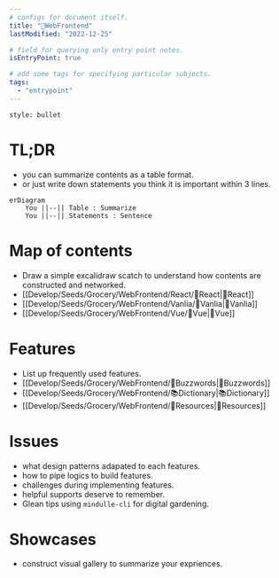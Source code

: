 ```yaml
---
# configs for document itself.
title: "🎉WebFrontend"
lastModified: "2022-12-25"

# field for querying only entry point notes.
isEntryPoint: true

# add some tags for specifying particular subjects.
tags:
  - "entrypoint"
---
```

```toc
style: bullet
```

# TL;DR
- you can summarize contents as a table format.
- or just write down statements you think it is important within 3 lines.
```mermaid
erDiagram
	You ||--|| Table : Summarize
	You ||--|| Statements : Sentence
```


# Map of contents
- Draw a simple excalidraw scatch to understand how contents are constructed and networked.
- [[Develop/Seeds/Grocery/WebFrontend/React/🎉React|🎉React]]
- [[Develop/Seeds/Grocery/WebFrontend/Vanlia/🎉Vanlia|🎉Vanlia]]
- [[Develop/Seeds/Grocery/WebFrontend/Vue/🎉Vue|🎉Vue]]

# Features
- List up frequently used features.
- [[Develop/Seeds/Grocery/WebFrontend/🐝Buzzwords|🐝Buzzwords]]
- [[Develop/Seeds/Grocery/WebFrontend/📚Dictionary|📚Dictionary]]
- [[Develop/Seeds/Grocery/WebFrontend/🚚Resources|🚚Resources]]

# Issues
- what design patterns adapated to each features.
- how to pipe logics to build features.
- challenges during implementing features.
- helpful supports deserve to remember.
- Glean tips using `mindulle-cli` for digital gardening.

# Showcases
- construct visual gallery to summarize your expriences.
